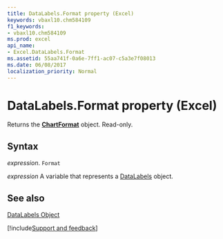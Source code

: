 ```yaml
---
title: DataLabels.Format property (Excel)
keywords: vbaxl10.chm584109
f1_keywords:
- vbaxl10.chm584109
ms.prod: excel
api_name:
- Excel.DataLabels.Format
ms.assetid: 55aa741f-0a6e-7ff1-ac07-c5a3e7f08013
ms.date: 06/08/2017
localization_priority: Normal
---
```



# DataLabels.Format property (Excel)

Returns the  **[ChartFormat](Excel.ChartFormat.md)** object. Read-only.


## Syntax

_expression_. `Format`

_expression_ A variable that represents a [DataLabels](Excel.DataLabels(object).md) object.


## See also


[DataLabels Object](Excel.DataLabels(object).md)

[!include[Support and feedback](~/includes/feedback-boilerplate.md)]